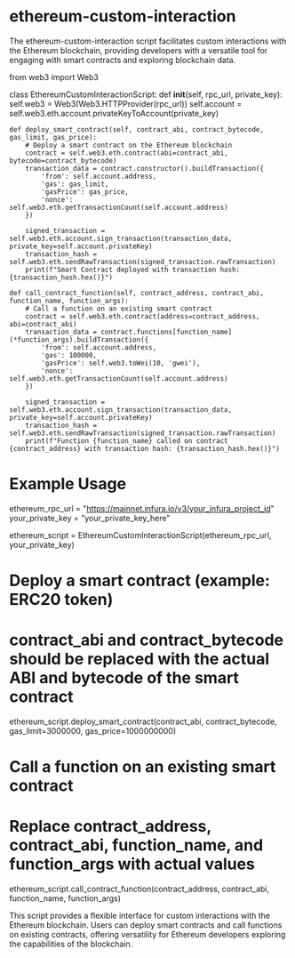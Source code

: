 # ethereum-custom-interaction        
The ethereum-custom-interaction script facilitates custom interactions with the Ethereum blockchain, providing developers with a versatile tool for engaging with smart contracts and exploring blockchain data.

from web3 import Web3

class EthereumCustomInteractionScript:
    def __init__(self, rpc_url, private_key):
        self.web3 = Web3(Web3.HTTPProvider(rpc_url))
        self.account = self.web3.eth.account.privateKeyToAccount(private_key)

    def deploy_smart_contract(self, contract_abi, contract_bytecode, gas_limit, gas_price):
        # Deploy a smart contract on the Ethereum blockchain
        contract = self.web3.eth.contract(abi=contract_abi, bytecode=contract_bytecode)
        transaction_data = contract.constructor().buildTransaction({
            'from': self.account.address,
            'gas': gas_limit,
            'gasPrice': gas_price,
            'nonce': self.web3.eth.getTransactionCount(self.account.address)
        })

        signed_transaction = self.web3.eth.account.sign_transaction(transaction_data, private_key=self.account.privateKey)
        transaction_hash = self.web3.eth.sendRawTransaction(signed_transaction.rawTransaction)
        print(f"Smart Contract deployed with transaction hash: {transaction_hash.hex()}")

    def call_contract_function(self, contract_address, contract_abi, function_name, function_args):
        # Call a function on an existing smart contract
        contract = self.web3.eth.contract(address=contract_address, abi=contract_abi)
        transaction_data = contract.functions[function_name](*function_args).buildTransaction({
            'from': self.account.address,
            'gas': 100000,
            'gasPrice': self.web3.toWei(10, 'gwei'),
            'nonce': self.web3.eth.getTransactionCount(self.account.address)
        })

        signed_transaction = self.web3.eth.account.sign_transaction(transaction_data, private_key=self.account.privateKey)
        transaction_hash = self.web3.eth.sendRawTransaction(signed_transaction.rawTransaction)
        print(f"Function {function_name} called on contract {contract_address} with transaction hash: {transaction_hash.hex()}")

# Example Usage
ethereum_rpc_url = "https://mainnet.infura.io/v3/your_infura_project_id"
your_private_key = "your_private_key_here"

ethereum_script = EthereumCustomInteractionScript(ethereum_rpc_url, your_private_key)

# Deploy a smart contract (example: ERC20 token)
# contract_abi and contract_bytecode should be replaced with the actual ABI and bytecode of the smart contract
ethereum_script.deploy_smart_contract(contract_abi, contract_bytecode, gas_limit=3000000, gas_price=1000000000)

# Call a function on an existing smart contract
# Replace contract_address, contract_abi, function_name, and function_args with actual values
ethereum_script.call_contract_function(contract_address, contract_abi, function_name, function_args)

This script provides a flexible interface for custom interactions with the Ethereum blockchain. Users can deploy smart contracts and call functions on existing contracts, offering versatility for Ethereum developers exploring the capabilities of the blockchain.
